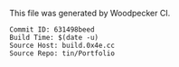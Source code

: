   This file was generated by Woodpecker CI.
  ```
  Commit ID: 631498beed
  Build Time: $(date -u)
  Source Host: build.0x4e.cc
  Source Repo: tin/Portfolio
  ```
